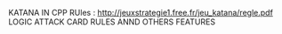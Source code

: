 KATANA IN CPP
RUles : http://jeuxstrategie1.free.fr/jeu_katana/regle.pdf
LOGIC ATTACK 
CARD
RULES 
ANND OTHERS FEATURES
